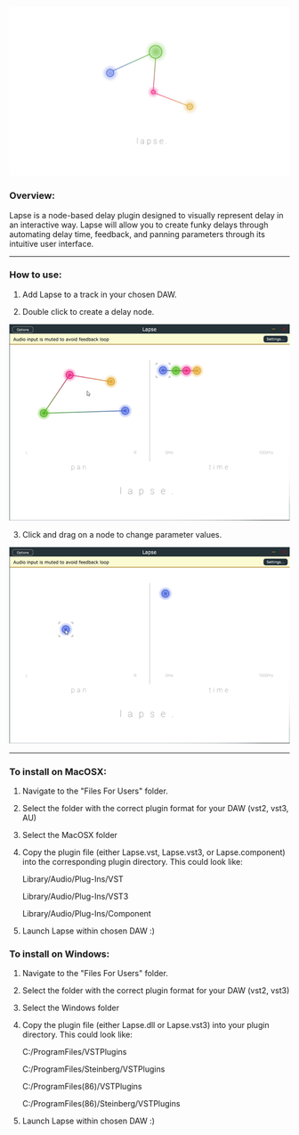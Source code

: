 ![SplashScreen](Resources/Lapse_3rd_Sprint.png)

### Overview:

Lapse is a node-based delay plugin designed to visually represent delay in an interactive way. Lapse will allow you to create funky delays through automating delay time, feedback, and panning parameters through its intuitive user interface.

------------------

### How to use:

1. Add Lapse to a track in your chosen DAW.

2. Double click to create a delay node.

![CreateNode](Resources/LapseCreateNode.gif)

3. Click and drag on a node to change parameter values.

![MoveNode](Resources/LapseMoveNode.gif)

------------------

### To install on MacOSX:

1. Navigate to the "Files For Users" folder.

2. Select the folder with the correct plugin format for your DAW (vst2, vst3, AU)

3. Select the MacOSX folder 

4. Copy the plugin file (either Lapse.vst, Lapse.vst3, or Lapse.component) into the corresponding plugin directory. This could look like:

	Library/Audio/Plug-Ins/VST
	
	Library/Audio/Plug-Ins/VST3
	
	Library/Audio/Plug-Ins/Component

5. Launch Lapse within chosen DAW :)

### To install on Windows:

1. Navigate to the "Files For Users" folder.

2. Select the folder with the correct plugin format for your DAW (vst2, vst3)

3. Select the Windows folder 

4. Copy the plugin file (either Lapse.dll or Lapse.vst3) into your plugin directory. This could look like:
	
	C:/ProgramFiles/VSTPlugins
	
	C:/ProgramFiles/Steinberg/VSTPlugins
	
	C:/ProgramFiles(86)/VSTPlugins
	
	C:/ProgramFiles(86)/Steinberg/VSTPlugins

5. Launch Lapse within chosen DAW :)
